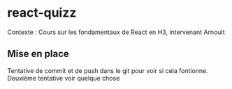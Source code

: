 # react-quizz
Contexte : Cours sur les fondamentaux de React en H3, intervenant Arnoult

## Mise en place

Tentative de commit et de push dans le git pour voir si cela fontionne.
Deuxième tentative voir quelque chose
